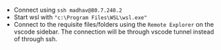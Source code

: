* Connect using `ssh madhav@80.7.240.2`
* Start wsl with `"c:\Program Files\WSL\wsl.exe"`
* Connect to the requisite files/folders using the `Remote Explorer` on the vscode sidebar. The connection will be through vscode tunnel instead of through ssh.

